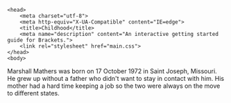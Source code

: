<!DOCTYPE html>
<html>
    
    <head>
        <meta charset="utf-8">
        <meta http-equiv="X-UA-Compatible" content="IE=edge">
        <title>Childhood</title>
        <meta name="description" content="An interactive getting started guide for Brackets.">
        <link rel="stylesheet" href="main.css">
    </head>
    <body>
 <p>Marshall Mathers was born on 17 October 1972 in Saint Joseph, Missouri. He grew up without a father who didn't want to stay in contact with him. His mother had a hard time keeping a job so the two were always on the move to different states.</p>
    </body>
</html>
